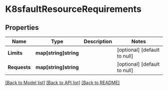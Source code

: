 # K8sfaultResourceRequirements

## Properties
Name | Type | Description | Notes
------------ | ------------- | ------------- | -------------
**Limits** | **map[string]string** |  | [optional] [default to null]
**Requests** | **map[string]string** |  | [optional] [default to null]

[[Back to Model list]](../README.md#documentation-for-models) [[Back to API list]](../README.md#documentation-for-api-endpoints) [[Back to README]](../README.md)

